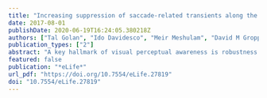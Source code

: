 ```yaml
---
title: "Increasing suppression of saccade-related transients along the human visual hierarchy"
date: 2017-08-01
publishDate: 2020-06-19T16:24:05.380218Z
authors: ["Tal Golan", "Ido Davidesco", "Meir Meshulam", "David M Groppe", "Pierre Mégevand", "Erin M Yeagle", "Matthew S Goldfinger", "Michal Harel", "Lucia Melloni", "Charles E Schroeder", "Leon Y Deouell", "Ashesh D Mehta", "Rafael Malach"]
publication_types: ["2"]
abstract: "A key hallmark of visual perceptual awareness is robustness to instabilities arising from unnoticeable eye and eyelid movements. In previous human intracranial (iEEG) work (Golan et al., 2016) we found that excitatory broadband high-frequency activity transients, driven by eye blinks, are suppressed in higher-level but not early visual cortex. Here, we utilized the broad anatomical coverage of iEEG recordings in 12 eye-tracked neurosurgical patients to test whether a similar stabilizing mechanism operates following small saccades. We compared saccades (1.3°−3.7°) initiated during inspection of large individual visual objects with similarly-sized external stimulus displacements. Early visual cortex sites responded with positive transients to both conditions. In contrast, in both dorsal and ventral higher-level sites the response to saccades (but not to external displacements) was suppressed. These findings indicate that early visual cortex is highly unstable compared to higher-level visual regions which apparently constitute the main target of stabilizing extra-retinal oculomotor influences."
featured: false
publication: "*eLife*"
url_pdf: "https://doi.org/10.7554/eLife.27819"
doi: "10.7554/eLife.27819"
---
```


